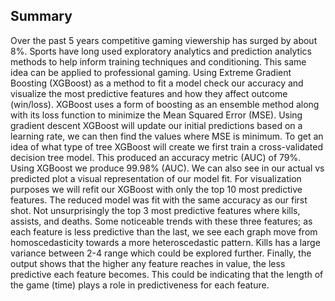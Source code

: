 ## __Summary__ </br>

<p>    Over the past 5 years competitive gaming viewership has surged by about 8%. Sports have long used exploratory analytics and prediction analytics methods to help inform training techniques and conditioning. This same idea can be applied to professional gaming. Using Extreme Gradient Boosting (XGBoost) as a method to fit a model check our accuracy and visualize the most predictive features and how they affect outcome (win/loss). XGBoost uses a form of boosting as an ensemble method along with its loss function to minimize the Mean Squared Error (MSE). Using gradient descent XGBoost will update our initial predictions based on a learning rate, we can then find the values where MSE is minimum. To get an idea of what type of tree XGBoost will create we first train a cross-validated decision tree model. This produced an accuracy metric (AUC) of 79%. Using XGBoost we produce 99.98% (AUC). We can also see in our actual vs predicted plot a visual representation of our model fit. For visualization purposes we will refit our XGBoost with only the top 10 most predictive features. The reduced model was fit with the same accuracy as our first shot. Not unsurprisingly the top 3 most predictive features where kills, assists, and deaths. Some noticeable trends with these three features; as each feature is less predictive than the last, we see each graph move from homoscedasticity towards a more heteroscedastic pattern. Kills has a large variance between 2-4 range which could be explored further. Finally, the output shows that the higher any feature reaches in value, the less predictive each feature becomes. This could be indicating that the length of the game (time) plays a role in predictiveness for each feature. </p>
